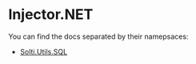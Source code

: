 # Injector.NET

You can find the docs separated by their namepsaces:
- [Solti.Utils.SQL](https://sholtee.github.io/sql/doc/Solti.Utils.SQL.html )